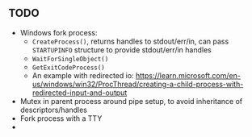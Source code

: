 
## TODO

- Windows fork process:
  - `CreateProcess()`, returns handles to stdout/err/in, can pass `STARTUPINFO` structure to provide stdout/err/in handles
  - `WaitForSingleObject()`
  - `GetExitCodeProcess()`
  - An example with redirected io: https://learn.microsoft.com/en-us/windows/win32/ProcThread/creating-a-child-process-with-redirected-input-and-output 
- Mutex in parent process around pipe setup, to avoid inheritance of descriptors/handles
- Fork process with a TTY
- 